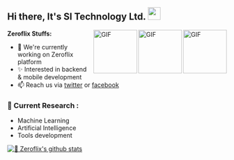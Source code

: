 ## Hi there, It's SI Technology Ltd. <img src="https://github.com/TheDudeThatCode/TheDudeThatCode/blob/master/Assets/Hi.gif" width="29px">

<img align="right" alt="GIF" height="100px" src="https://i.giphy.com/media/LMt9638dO8dftAjtco/200.webp" />
<img align="right" alt="GIF" height="100px" src="https://miro.medium.com/max/1062/1*UOcMh43IDlvj6_cXkETQ4Q.gif" />
<img align="right" alt="GIF" height="100px" src="https://media3.giphy.com/media/ln7z2eWriiQAllfVcn/200w.webp" />

**Zeroflix Stuffs:**
- 🔭 We're currently working on Zeroflix platform
- ✨ Interested in backend & mobile development
- 📫 Reach us via [twitter](https://twitter.com/zeroflix) or [facebook](https://www.facebook.com/zeroflix/)

### 🌱 Current Research :   
- Machine Learning  
- Artificial Intelligence
- Tools development

[![🦉 Zeroflix's github stats](https://github-readme-stats.vercel.app/api?username=zeroflixxyz&show_icons=true)](https://github.com/zeroflixxyz)
